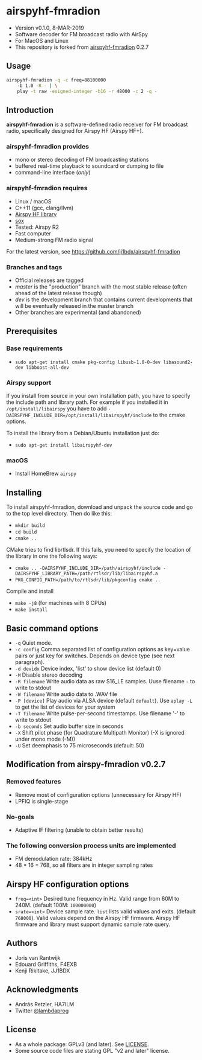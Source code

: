 # airspyhf-fmradion

* Version v0.1.0, 8-MAR-2019
* Software decoder for FM broadcast radio with AirSpy
* For MacOS and Linux
* This repository is forked from [airspyhf-fmradion](https://github.com/jj1bdx/airspyhf-fmradion) 0.2.7

## Usage

```sh
airspyhf-fmradion -q -c freq=88100000
    -b 1.0 -R - | \
    play -t raw -esigned-integer -b16 -r 48000 -c 2 -q -
```

## Introduction

**airspyhf-fmradion** is a software-defined radio receiver for FM broadcast radio, specifically designed for Airspy HF (Airspy HF+).

### airspyhf-fmradion provides

 - mono or stereo decoding of FM broadcasting stations
 - buffered real-time playback to soundcard or dumping to file
 - command-line interface (*only*)

### airspyhf-fmradion requires

 - Linux / macOS
 - C++11 (gcc, clang/llvm)
 - [Airspy HF library](https://github.com/airspy/airspyhf)
 - [sox](http://sox.sourceforge.net/)
 - Tested: Airspy R2
 - Fast computer
 - Medium-strong FM radio signal

For the latest version, see https://github.com/jj1bdx/airspyhf-fmradion

### Branches and tags

  - Official releases are tagged
  - _master_ is the "production" branch with the most stable release (often ahead of the latest release though)
  - _dev_ is the development branch that contains current developments that will be eventually released in the master branch
  - Other branches are experimental (and abandoned)

## Prerequisites

### Base requirements

  - `sudo apt-get install cmake pkg-config libusb-1.0-0-dev libasound2-dev libboost-all-dev`

### Airspy support

If you install from source in your own installation path, you have to specify the include path and library path.
For example if you installed it in `/opt/install/libairspy` you have to add `-DAIRSPYHF_INCLUDE_DIR=/opt/install/libairspyhf/include` to the cmake options.

To install the library from a Debian/Ubuntu installation just do:

  - `sudo apt-get install libairspyhf-dev`

### macOS

* Install HomeBrew `airspy`

## Installing

To install airspyhf-fmradion, download and unpack the source code and go to the
top level directory. Then do like this:

 - `mkdir build`
 - `cd build`
 - `cmake ..`

CMake tries to find librtlsdr. If this fails, you need to specify
the location of the library in one the following ways:

 - `cmake .. -DAIRSPYHF_INCLUDE_DIR=/path/airspyhf/include -DAIRSPYHF_LIBRARY_PATH=/path/rtlsdr/lib/libairspyhf.a`
 - `PKG_CONFIG_PATH=/path/to/rtlsdr/lib/pkgconfig cmake ..`

Compile and install

 - `make -j8` (for machines with 8 CPUs)
 - `make install`

## Basic command options

 - `-q` Quiet mode.
 - `-c config` Comma separated list of configuration options as key=value pairs or just key for switches. Depends on device type (see next paragraph).
 - `-d devidx` Device index, 'list' to show device list (default 0)
 - `-M` Disable stereo decoding
 - `-R filename` Write audio data as raw S16_LE samples. Uuse filename `-` to write to stdout
 - `-W filename` Write audio data to .WAV file
 - `-P [device]` Play audio via ALSA device (default `default`). Use `aplay -L` to get the list of devices for your system
 - `-T filename` Write pulse-per-second timestamps. Use filename '-' to write to stdout
 - `-b seconds` Set audio buffer size in seconds
 - `-X` Shift pilot phase (for Quadrature Multipath Monitor) (-X is ignored under mono mode (-M))
 - `-U` Set deemphasis to 75 microseconds (default: 50)

## Modification from airspy-fmradion v0.2.7

### Removed features

* Remove most of configuration options (unnecessary for Airspy HF)
* LPFIQ is single-stage

### No-goals

* Adaptive IF filtering (unable to obtain better results)

### The following conversion process units are implemented

* FM demodulation rate: 384kHz
* 48 * 16 = 768, so all filters are in integer sampling rates

## Airspy HF configuration options

  - `freq=<int>` Desired tune frequency in Hz. Valid range from 60M to 240M. (default 100M: `100000000`)
  - `srate=<int>` Device sample rate. `list` lists valid values and exits. (default `768000`). Valid values depend on the Airspy HF firmware. Airspy HF firmware and library must support dynamic sample rate query.

## Authors

* Joris van Rantwijk
* Edouard Griffiths, F4EXB
* Kenji Rikitake, JJ1BDX

## Acknowledgments

* András Retzler, HA7ILM
* Twitter [@lambdaprog](https://twitter.com/lambdaprog/)

## License

* As a whole package: GPLv3 (and later). See [LICENSE](LICENSE).
* Some source code files are stating GPL "v2 and later" license.
